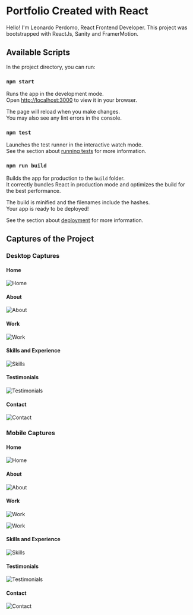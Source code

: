 # Portfolio Created with React

Hello! I'm Leonardo Perdomo, React Frontend Developer. This project was bootstrapped with ReactJs, Sanity and FramerMotion. 

## Available Scripts

In the project directory, you can run:

### `npm start`

Runs the app in the development mode.\
Open [http://localhost:3000](http://localhost:3000) to view it in your browser.

The page will reload when you make changes.\
You may also see any lint errors in the console.

### `npm test`

Launches the test runner in the interactive watch mode.\
See the section about [running tests](https://facebook.github.io/create-react-app/docs/running-tests) for more information.

### `npm run build`

Builds the app for production to the `build` folder.\
It correctly bundles React in production mode and optimizes the build for the best performance.

The build is minified and the filenames include the hashes.\
Your app is ready to be deployed!

See the section about [deployment](https://facebook.github.io/create-react-app/docs/deployment) for more information.

## Captures of the Project

### Desktop Captures

#### Home
![Home](https://github.com/leonardoapd/react-portfolio/blob/main/captures/home-desktop.png?raw=true)

#### About
![About](https://github.com/leonardoapd/react-portfolio/blob/main/captures/about-desktop.png?raw=true)

#### Work
![Work](https://github.com/leonardoapd/react-portfolio/blob/main/captures/work-desktop.png?raw=true)

#### Skills and Experience
![Skills](https://github.com/leonardoapd/react-portfolio/blob/main/captures/skills-desktop.png?raw=true)

#### Testimonials
![Testimonials](https://github.com/leonardoapd/react-portfolio/blob/main/captures/testimonials-desktop.png?raw=true)

#### Contact
![Contact](https://github.com/leonardoapd/react-portfolio/blob/main/captures/contact-desktop.png?raw=true)

### Mobile Captures

#### Home
![Home](https://github.com/leonardoapd/react-portfolio/blob/main/captures/home-mobile.jpg?raw=true)

#### About
![About](https://github.com/leonardoapd/react-portfolio/blob/main/captures/about-mobile.jpg?raw=true)

#### Work
![Work](https://github.com/leonardoapd/react-portfolio/blob/main/captures/work-mobile.jpg?raw=true)

![Work](https://github.com/leonardoapd/react-portfolio/blob/main/captures/work2-mobile.jpg?raw=true)

#### Skills and Experience
![Skills](https://github.com/leonardoapd/react-portfolio/blob/main/captures/skills-mobile.jpg?raw=true)

#### Testimonials
![Testimonials](https://github.com/leonardoapd/react-portfolio/blob/main/captures/testimonials-mobile.jpg?raw=true)

#### Contact
![Contact](https://github.com/leonardoapd/react-portfolio/blob/main/captures/contact-mobile.jpg?raw=true)
